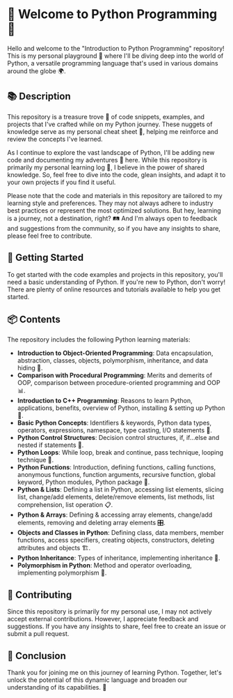 # 🎉 Welcome to Python Programming 🎉
Hello and welcome to the "Introduction to Python Programming" repository! This is my personal playground 🎠 where I'll be diving deep into the world of Python, a versatile programming language that's used in various domains around the globe 🌍.

## 📚 Description
This repository is a treasure trove 🏦 of code snippets, examples, and projects that I've crafted while on my Python journey. These nuggets of knowledge serve as my personal cheat sheet 📝, helping me reinforce and review the concepts I've learned.

As I continue to explore the vast landscape of Python, I'll be adding new code and documenting my adventures 🚀 here. While this repository is primarily my personal learning log 📖, I believe in the power of shared knowledge. So, feel free to dive into the code, glean insights, and adapt it to your own projects if you find it useful.

Please note that the code and materials in this repository are tailored to my learning style and preferences. They may not always adhere to industry best practices or represent the most optimized solutions. But hey, learning is a journey, not a destination, right? 🛤️ And I'm always open to feedback and suggestions from the community, so if you have any insights to share, please feel free to contribute.

## 🚀 Getting Started
To get started with the code examples and projects in this repository, you'll need a basic understanding of Python. If you're new to Python, don't worry! There are plenty of online resources and tutorials available to help you get started.

## 📦 Contents
The repository includes the following Python learning materials:

- **Introduction to Object-Oriented Programming**: Data encapsulation, abstraction, classes, objects, polymorphism, inheritance, and data hiding 🧩.
- **Comparison with Procedural Programming**: Merits and demerits of OOP, comparison between procedure-oriented programming and OOP 📊.
- **Introduction to C++ Programming**: Reasons to learn Python, applications, benefits, overview of Python, installing & setting up Python 🐍.
- **Basic Python Concepts**: Identifiers & keywords, Python data types, operators, expressions, namespace, type casting, I/O statements 📝.
- **Python Control Structures**: Decision control structures, if, if…else and nested if statements 🛑.
- **Python Loops**: While loop, break and continue, pass technique, looping technique 🔄.
- **Python Functions**: Introduction, defining functions, calling functions, anonymous functions, function arguments, recursive function, global keyword, Python modules, Python package 💼.
- **Python & Lists**: Defining a list in Python, accessing list elements, slicing list, change/add elements, delete/remove elements, list methods, list comprehension, list operation 📋.
- **Python & Arrays**: Defining & accessing array elements, change/add elements, removing and deleting array elements 🎛️.
- **Objects and Classes in Python**: Defining class, data members, member functions, access specifiers, creating objects, constructors, deleting attributes and objects 🏗️.
- **Python Inheritance**: Types of inheritance, implementing inheritance 🧬.
- **Polymorphism in Python**: Method and operator overloading, implementing polymorphism 🔄.
  
## 🤝 Contributing
Since this repository is primarily for my personal use, I may not actively accept external contributions. However, I appreciate feedback and suggestions. If you have any insights to share, feel free to create an issue or submit a pull request.

## 🎈 Conclusion
Thank you for joining me on this journey of learning Python. Together, let's unlock the potential of this dynamic language and broaden our understanding of its capabilities. 🚀
